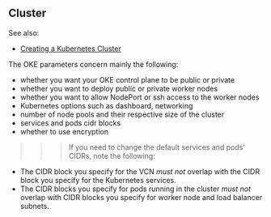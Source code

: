 ## Cluster

See also:
* [Creating a Kubernetes Cluster](https://docs.oracle.com/en-us/iaas/Content/ContEng/Tasks/contengcreatingclusterusingoke.htm)

The OKE parameters concern mainly the following:
* whether you want your OKE control plane to be public or private
* whether you want to deploy public or private worker nodes
* whether you want to allow NodePort or ssh access to the worker nodes
* Kubernetes options such as dashboard, networking
* number of node pools and their respective size of the cluster
* services and pods cidr blocks
* whether to use encryption

>>> If you need to change the default services and pods' CIDRs, note the following:
* The CIDR block you specify for the VCN *must not* overlap with the CIDR block you specify for the Kubernetes services.
* The CIDR blocks you specify for pods running in the cluster *must not* overlap with CIDR blocks you specify for worker node and load balancer subnets.
